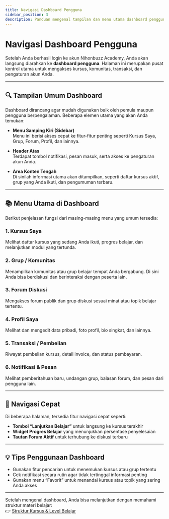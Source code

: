 ```yaml
---
title: Navigasi Dashboard Pengguna
sidebar_position: 3
description: Panduan mengenal tampilan dan menu utama dashboard pengguna di Nihonbuzz Academy.
---
```


# Navigasi Dashboard Pengguna

Setelah Anda berhasil login ke akun Nihonbuzz Academy, Anda akan langsung diarahkan ke **dashboard pengguna**. Halaman ini merupakan pusat kontrol utama untuk mengakses kursus, komunitas, transaksi, dan pengaturan akun Anda.

---

## 🔍 Tampilan Umum Dashboard

Dashboard dirancang agar mudah digunakan baik oleh pemula maupun pengguna berpengalaman. Beberapa elemen utama yang akan Anda temukan:

- **Menu Samping Kiri (Sidebar)**  
  Menu ini berisi akses cepat ke fitur-fitur penting seperti Kursus Saya, Grup, Forum, Profil, dan lainnya.

- **Header Atas**  
  Terdapat tombol notifikasi, pesan masuk, serta akses ke pengaturan akun Anda.

- **Area Konten Tengah**  
  Di sinilah informasi utama akan ditampilkan, seperti daftar kursus aktif, grup yang Anda ikuti, dan pengumuman terbaru.

---

## 📚 Menu Utama di Dashboard

Berikut penjelasan fungsi dari masing-masing menu yang umum tersedia:

### 1. **Kursus Saya**
Melihat daftar kursus yang sedang Anda ikuti, progres belajar, dan melanjutkan modul yang tertunda.

### 2. **Grup / Komunitas**
Menampilkan komunitas atau grup belajar tempat Anda bergabung. Di sini Anda bisa berdiskusi dan berinteraksi dengan peserta lain.

### 3. **Forum Diskusi**
Mengakses forum publik dan grup diskusi sesuai minat atau topik belajar tertentu.

### 4. **Profil Saya**
Melihat dan mengedit data pribadi, foto profil, bio singkat, dan lainnya.

### 5. **Transaksi / Pembelian**
Riwayat pembelian kursus, detail invoice, dan status pembayaran.

### 6. **Notifikasi & Pesan**
Melihat pemberitahuan baru, undangan grup, balasan forum, dan pesan dari pengguna lain.

---

## 🧭 Navigasi Cepat

Di beberapa halaman, tersedia fitur navigasi cepat seperti:

- **Tombol “Lanjutkan Belajar”** untuk langsung ke kursus terakhir
- **Widget Progres Belajar** yang menunjukkan persentase penyelesaian
- **Tautan Forum Aktif** untuk terhubung ke diskusi terbaru

---

## 💡 Tips Penggunaan Dashboard

- Gunakan fitur pencarian untuk menemukan kursus atau grup tertentu
- Cek notifikasi secara rutin agar tidak tertinggal informasi penting
- Gunakan menu “Favorit” untuk menandai kursus atau topik yang sering Anda akses

---

Setelah mengenal dashboard, Anda bisa melanjutkan dengan memahami struktur materi belajar:  
👉 [Struktur Kursus & Level Belajar](./struktur-kursus.md)
